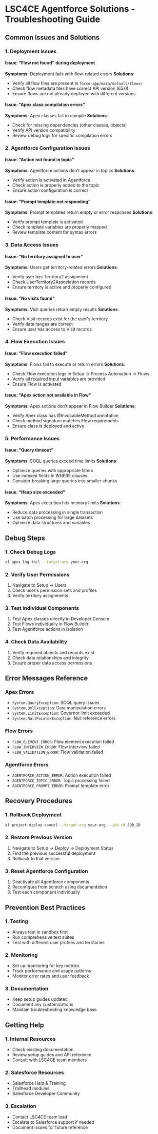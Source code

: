 # LSC4CE Agentforce Solutions - Troubleshooting Guide

## Common Issues and Solutions

### 1. Deployment Issues

#### Issue: "Flow not found" during deployment
**Symptoms**: Deployment fails with flow-related errors
**Solutions**:
- Verify all flow files are present in `force-app/main/default/flows/`
- Check flow metadata files have correct API version (65.0)
- Ensure flows are not already deployed with different versions

#### Issue: "Apex class compilation errors"
**Symptoms**: Apex classes fail to compile
**Solutions**:
- Check for missing dependencies (other classes, objects)
- Verify API version compatibility
- Review debug logs for specific compilation errors

### 2. Agentforce Configuration Issues

#### Issue: "Action not found in topic"
**Symptoms**: Agentforce actions don't appear in topics
**Solutions**:
- Verify action is activated in Agentforce
- Check action is properly added to the topic
- Ensure action configuration is correct

#### Issue: "Prompt template not responding"
**Symptoms**: Prompt templates return empty or error responses
**Solutions**:
- Verify prompt template is activated
- Check template variables are properly mapped
- Review template content for syntax errors

### 3. Data Access Issues

#### Issue: "No territory assigned to user"
**Symptoms**: Users get territory-related errors
**Solutions**:
- Verify user has Territory2 assignment
- Check UserTerritory2Association records
- Ensure territory is active and properly configured

#### Issue: "No visits found"
**Symptoms**: Visit queries return empty results
**Solutions**:
- Check Visit records exist for the user's territory
- Verify date ranges are correct
- Ensure user has access to Visit records

### 4. Flow Execution Issues

#### Issue: "Flow execution failed"
**Symptoms**: Flows fail to execute or return errors
**Solutions**:
- Check Flow execution logs in Setup → Process Automation → Flows
- Verify all required input variables are provided
- Ensure Flow is activated

#### Issue: "Apex action not available in Flow"
**Symptoms**: Apex actions don't appear in Flow Builder
**Solutions**:
- Verify Apex class has @InvocableMethod annotation
- Check method signature matches Flow requirements
- Ensure class is deployed and active

### 5. Performance Issues

#### Issue: "Query timeout"
**Symptoms**: SOQL queries exceed time limits
**Solutions**:
- Optimize queries with appropriate filters
- Use indexed fields in WHERE clauses
- Consider breaking large queries into smaller chunks

#### Issue: "Heap size exceeded"
**Symptoms**: Apex execution hits memory limits
**Solutions**:
- Reduce data processing in single transaction
- Use batch processing for large datasets
- Optimize data structures and variables

## Debug Steps

### 1. Check Debug Logs
```bash
sf apex log tail --target-org your-org
```

### 2. Verify User Permissions
1. Navigate to Setup → Users
2. Check user's permission sets and profiles
3. Verify territory assignments

### 3. Test Individual Components
1. Test Apex classes directly in Developer Console
2. Test Flows individually in Flow Builder
3. Test Agentforce actions in isolation

### 4. Check Data Availability
1. Verify required objects and records exist
2. Check data relationships and integrity
3. Ensure proper data access permissions

## Error Messages Reference

### Apex Errors
- `System.QueryException`: SOQL query issues
- `System.DmlException`: Data manipulation errors
- `System.LimitException`: Governor limit exceeded
- `System.NullPointerException`: Null reference errors

### Flow Errors
- `FLOW_ELEMENT_ERROR`: Flow element execution failed
- `FLOW_INTERVIEW_ERROR`: Flow interview failed
- `FLOW_VALIDATION_ERROR`: Flow validation failed

### Agentforce Errors
- `AGENTFORCE_ACTION_ERROR`: Action execution failed
- `AGENTFORCE_TOPIC_ERROR`: Topic processing failed
- `AGENTFORCE_PROMPT_ERROR`: Prompt template error

## Recovery Procedures

### 1. Rollback Deployment
```bash
sf project deploy cancel --target-org your-org --job-id JOB_ID
```

### 2. Restore Previous Version
1. Navigate to Setup → Deploy → Deployment Status
2. Find the previous successful deployment
3. Rollback to that version

### 3. Reset Agentforce Configuration
1. Deactivate all Agentforce components
2. Reconfigure from scratch using documentation
3. Test each component individually

## Prevention Best Practices

### 1. Testing
- Always test in sandbox first
- Run comprehensive test suites
- Test with different user profiles and territories

### 2. Monitoring
- Set up monitoring for key metrics
- Track performance and usage patterns
- Monitor error rates and user feedback

### 3. Documentation
- Keep setup guides updated
- Document any customizations
- Maintain troubleshooting knowledge base

## Getting Help

### 1. Internal Resources
- Check existing documentation
- Review setup guides and API reference
- Consult with LSC4CE team members

### 2. Salesforce Resources
- Salesforce Help & Training
- Trailhead modules
- Salesforce Developer Community

### 3. Escalation
- Contact LSC4CE team lead
- Escalate to Salesforce support if needed
- Document issues for future reference

